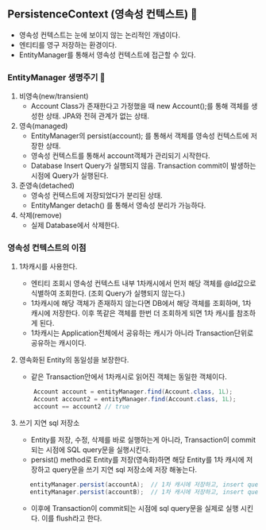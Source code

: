 ## PersistenceContext (영속성 컨텍스트) 👀

- 영속성 컨텍스트는 눈에 보이지 않는 논리적인 개념이다.
- 엔티티를 영구 저장하는 환경이다.
- EntityManager를 통해서 영속성 컨텍스트에 접근할 수 있다.


### EntityManager 생명주기 💫
1. 비영속(new/transient)
    - Account Class가 존재한다고 가정했을 때 new Account();를 통해 객체를 생성한 상태. JPA와 전혀 관계가 없는 상태.
2. 영속(managed)
    - EntityManager의 persist(account); 를 통해서  객체를 영속성 컨텍스트에 저장한 상태.
    - 영속성 컨텍스트를 통해서 account객체가 관리되기 시작한다.
    - Database Insert Query가 실행되지 않음. Transaction commit이 발생하는 시점에 Query가 실행된다.
3. 준영속(detached)
    - 영속성 컨텍스트에 저장되었다가 분리된 상태.
    - EntityManger detach() 를 통해서 영속성 분리가 가능하다.
4. 삭제(remove)
    - 실제 Database에서 삭제한다.

### 영속성 컨텍스트의 이점

1. 1차캐시를 사용한다.
    - 엔티티 조회시 영속성 컨텍스트 내부 1차캐시에서 먼저 해당 객체를 @Id값으로 식별하여 조회한다. (조회 Query가 실행되지 않는다.)
    - 1차캐시에 해당 객체가 존재하지 않는다면 DB에서 해당 객체를 조회하며, 1차캐시에 저장한다. 이후 똑같은 객체를 한번 더 조회하게 되면 1차 캐시를 참조하게 된다.
    - 1차캐시는 Application전체에서 공유하는 캐시가 아니라 Transaction단위로 공유하는 캐시이다.

2. 영속화된 Entity의 동일성을 보장한다.
    - 같은 Transaction안에서 1차캐시로 읽어진 객체는 동일한 객체이다.
    ```java
        Account account = entityManager.find(Account.class, 1L);
        Account account2 = entityManager.find(Account.class, 1L);
        account == account2 // true
    ```

3. 쓰기 지연 sql 저장소
    - Entity를 저장, 수정, 삭제를 바로 실행하는게 아니라, Transaction이 commit되는 시점에 SQL query문을 실행시킨다.
    - persist() method로 Entity를 저장(영속화)하면 해당 Entity를 1차 캐시에 저장하고 query문을 쓰기 지연 sql 저장소에 저장 해놓는다.
    ```java
       entityManager.persist(accountA);  // 1차 캐시에 저장하고, insert query를 쓰기지연 sql 저장소에 저장 해놓는다.
       entityManager.persist(accountB);  // 1차 캐시에 저장하고, insert query를 쓰기지연 sql 저장소에 저장 해놓는다.
    ```
    - 이후에 Transaction이 commit되는 시점에 sql query문을 실제로 실행 시킨다. 이를 flush라고 한다.
